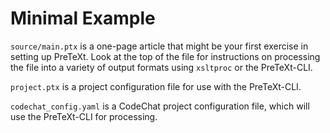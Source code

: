 # Minimal Example

`source/main.ptx` is a one-page article that might be your first exercise in setting up PreTeXt.
Look at the top of the file for instructions on processing the file into a variety of output formats
using `xsltproc` or the PreTeXt-CLI.

`project.ptx` is a project configuration file for use with the PreTeXt-CLI.

`codechat_config.yaml` is a CodeChat project configuration file, which will use the PreTeXt-CLI for processing.

